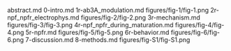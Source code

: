 abstract.md
0-intro.md
1r-ab3A_modulation.md
figures/fig-1/fig-1.png
2r-npf_npfr_electrophys.md
figures/fig-2/fig-2.png
3r-mechanism.md
figures/fig-3/fig-3.png
4r-npf_npfr_during_maturation.md
figures/fig-4/fig-4.png
5r-npfr.md
figures/fig-5/fig-5.png
6r-behavior.md
figures/fig-6/fig-6.png
7-discussion.md
8-methods.md
figures/fig-S1/fig-S1.png

